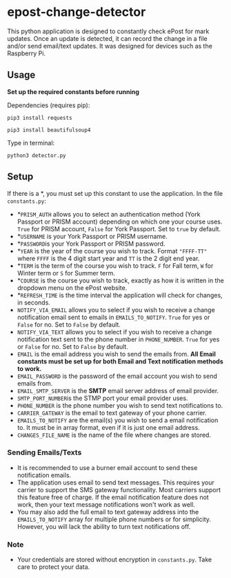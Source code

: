 # epost-change-detector
This python application is designed to constantly check ePost for mark updates. Once an update is detected, it can record the change in a file and/or send email/text updates. It was designed for devices such as the Raspberry Pi.

## Usage
**Set up the required constants before running**

Dependencies (requires pip):

`pip3 install requests`

`pip3 install beautifulsoup4`

Type in terminal:

`python3 detector.py`

## Setup
If there is a \*, you must set up this constant to use the application.
In the file  `constants.py`:
- \*`PRISM_AUTH` allows you to select an authentication method (York Passport or PRISM account) depending on which one your course uses. `True` for PRISM account, `False` for York Passport. Set to `true` by default.
- \*`USERNAME` is your York Passport or PRISM username.
- \*`PASSWORD`is your York Passport or PRISM password.
- \*`YEAR` is the year of the course you wish to track. Format `"FFFF-TT"` where `FFFF` is the 4 digit start year and `TT` is the 2 digit end year.
- \*`TERM` is the term of the course you wish to track. `F` for Fall term, `W` for Winter term or `S` for Summer term.
- \*`COURSE` is the course you wish to track, exactly as how it is written in the dropdown menu on the ePost website.
- \*`REFRESH_TIME` is the time interval the application will check for changes, in seconds.
- `NOTIFY_VIA_EMAIL` allows you to select if you wish to receive a change notification email sent to emails in `EMAILS_TO_NOTIFY`. `True` for yes or `False` for no. Set to `False` by default.
- `NOTIFY_VIA_TEXT` allows you to select if you wish to receive a change notification text sent to the phone number in `PHONE_NUMBER`. `True` for yes or `False` for no. Set to `False` by default.
- `EMAIL` is the email address you wish to send the emails from. **All Email constants must be set up for both Email and Text notification methods to work.**
- `EMAIL_PASSWORD` is the password of the email account you wish to send emails from.
- `EMAIL_SMTP_SERVER` is the **SMTP** email server address of email provider.
- `SMTP_PORT_NUMBER`is the STMP port your email provider uses.
- `PHONE_NUMBER` is the phone number you wish to send text notifications to.
- `CARRIER_GATEWAY` is the email to text gateway of your phone carrier.
- `EMAILS_TO_NOTIFY` are the email(s) you wish to send a email notification to. It must be in array format, even if it is just one email address. 
- `CHANGES_FILE_NAME` is the name of the file where changes are stored.
 
### Sending Emails/Texts
- It is recommended to use a burner email account to send these notification emails.
- The application uses email to send text messages. This requires your carrier to support the SMS gateway functionality. Most carriers support this feature free of charge. If the email notification feature does not work, then your text message notifications won't work as well.
- You may also add the full email to text gateway address into the `EMAILS_TO_NOTIFY` array for multiple phone numbers or for simplicity. However, you will lack the ability to turn text notifications off.

### Note
- Your credentials are stored without encryption in  `constants.py`. Take care to protect your data.
